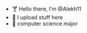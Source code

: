 - 🍸 Hello there, I’m @Alekh11
- 📝 I upload stuff here
- 📌 computer science major



<!---
Alekh11/Alekh11 is a ✨ special ✨ repository because its `README.md` (this file) appears on your GitHub profile.
You can click the Preview link to take a look at your changes.
--->

